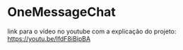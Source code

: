 # OneMessageChat

link para o vídeo no youtube com a explicação do projeto: https://youtu.be/IfdF8iBipBA
